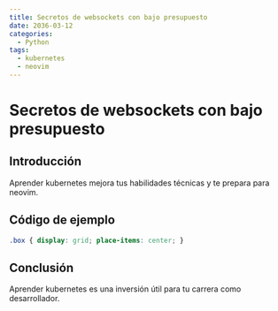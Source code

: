 ```yaml
---
title: Secretos de websockets con bajo presupuesto
date: 2036-03-12
categories:
  - Python
tags:
  - kubernetes
  - neovim
---
```


# Secretos de websockets con bajo presupuesto

## Introducción

Aprender kubernetes mejora tus habilidades técnicas y te prepara para neovim.

## Código de ejemplo

```css
.box { display: grid; place-items: center; }
```

## Conclusión

Aprender kubernetes es una inversión útil para tu carrera como desarrollador.
